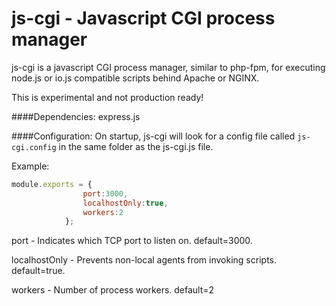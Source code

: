 # js-cgi  - Javascript CGI process manager
js-cgi is a javascript CGI process manager, similar to php-fpm, for executing node.js or io.js compatible scripts behind Apache or NGINX.

This is experimental and not production ready!

####Dependencies:
express.js

####Configuration:
On startup, js-cgi will look for a config file called `js-cgi.config` in the same folder as the js-cgi.js file.

Example:
```js
module.exports = {
				port:3000,
				localhostOnly:true,
				workers:2
			};

```

port - Indicates which TCP port to listen on. default=3000.

localhostOnly - Prevents non-local agents from invoking scripts. default=true.

workers - Number of process workers. default=2
